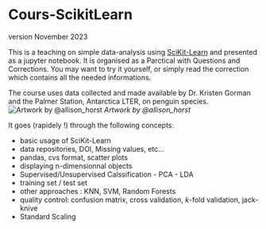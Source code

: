 # Cours-ScikitLearn

version November 2023

This is a teaching on simple data-analysis using [SciKit-Learn](https://scikit-learn.org/stable/index.html) and presented as a jupyter notebook.
It is organised as a Parctical with Questions and Corrections.
You may want to try it yourself, or simply read the correction which contains all the needed informations.

The course uses data collected and made available by Dr. Kristen Gorman and the Palmer Station, Antarctica LTER, on penguin species.
![Artwork by @allison_horst](https://allisonhorst.github.io/palmerpenguins/reference/figures/lter_penguins.png) *Artwork by @allison_horst*

It goes (rapidely !) through the following concepts:
- basic usage of SciKit-Learn
- data repositories, DOI, Missing values, etc...
- pandas, cvs format, scatter plots
- displaying n-dimensionnal objects
- Supervised/Unsupervised Calssification - PCA - LDA
- training set / test set
- other approaches : KNN, SVM, Random Forests
- quality control: confusion matrix, cross validation, $k$-fold validation, jack-knive
- Standard Scaling
